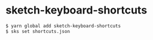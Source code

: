 # sketch-keyboard-shortcuts

```sh
$ yarn global add sketch-keyboard-shortcuts
$ sks set shortcuts.json
```
